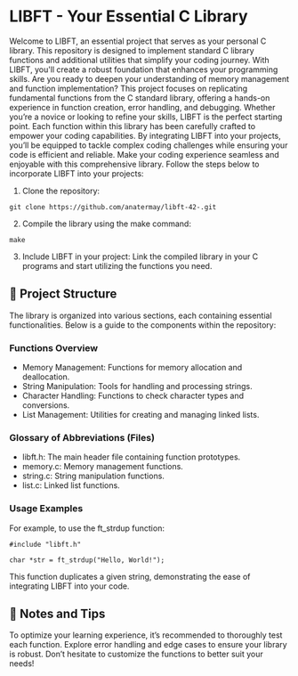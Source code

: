 # LIBFT - Your Essential C Library
Welcome to LIBFT, an essential project that serves as your personal C library. This repository is designed to implement standard C library functions and additional utilities that simplify your coding journey. With LIBFT, you'll create a robust foundation that enhances your programming skills.
Are you ready to deepen your understanding of memory management and function implementation? This project focuses on replicating fundamental functions from the C standard library, offering a hands-on experience in function creation, error handling, and debugging. Whether you’re a novice or looking to refine your skills, LIBFT is the perfect starting point.
Each function within this library has been carefully crafted to empower your coding capabilities. By integrating LIBFT into your projects, you’ll be equipped to tackle complex coding challenges while ensuring your code is efficient and reliable. Make your coding experience seamless and enjoyable with this comprehensive library.
Follow the steps below to incorporate LIBFT into your projects:
1. Clone the repository:
```
git clone https://github.com/anatermay/libft-42-.git
```
2. Compile the library using the make command:
```
make
```
3. Include LIBFT in your project: Link the compiled library in your C programs and start utilizing the functions you need.
## 📁 Project Structure
The library is organized into various sections, each containing essential functionalities. Below is a guide to the components within the repository:
### Functions Overview
- Memory Management: Functions for memory allocation and deallocation.
- String Manipulation: Tools for handling and processing strings.
- Character Handling: Functions to check character types and conversions.
- List Management: Utilities for creating and managing linked lists.
### Glossary of Abbreviations (Files)
- libft.h: The main header file containing function prototypes.
- memory.c: Memory management functions.
- string.c: String manipulation functions.
- list.c: Linked list functions.
### Usage Examples
For example, to use the ft_strdup function:
```
#include "libft.h"

char *str = ft_strdup("Hello, World!");
```
This function duplicates a given string, demonstrating the ease of integrating LIBFT into your code.
## 📝 Notes and Tips
To optimize your learning experience, it’s recommended to thoroughly test each function. Explore error handling and edge cases to ensure your library is robust. Don’t hesitate to customize the functions to better suit your needs!
